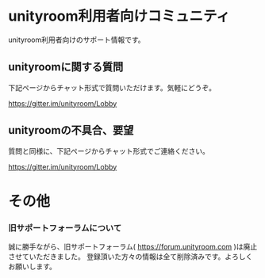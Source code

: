 # unityroom利用者向けコミュニティ

unityroom利用者向けのサポート情報です。

## unityroomに関する質問

下記ページからチャット形式で質問いただけます。気軽にどうぞ。

https://gitter.im/unityroom/Lobby

## unityroomの不具合、要望

質問と同様に、下記ページからチャット形式でご連絡ください。

https://gitter.im/unityroom/Lobby


# その他

### 旧サポートフォーラムについて

誠に勝手ながら、旧サポートフォーラム( https://forum.unityroom.com )は廃止させていただきました。
登録頂いた方々の情報は全て削除済みです。よろしくお願いします。
